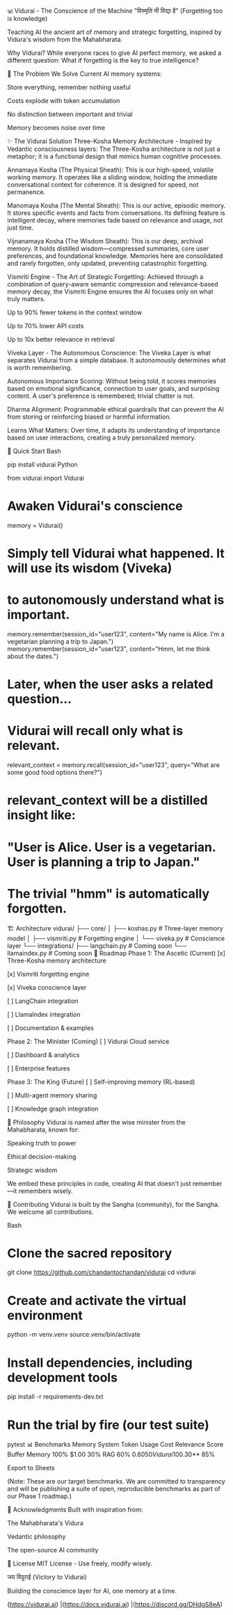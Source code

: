🕉️ Vidurai - The Conscience of the Machine
"विस्मृति भी विद्या है" (Forgetting too is knowledge)

Teaching AI the ancient art of memory and strategic forgetting, inspired by Vidura's wisdom from the Mahabharata.

Why Vidurai?
While everyone races to give AI perfect memory, we asked a different question: What if forgetting is the key to true intelligence?

🎯 The Problem We Solve
Current AI memory systems:

Store everything, remember nothing useful

Costs explode with token accumulation

No distinction between important and trivial

Memory becomes noise over time

✨ The Vidurai Solution
Three-Kosha Memory Architecture - Inspired by Vedantic consciousness layers: The Three-Kosha architecture is not just a metaphor; it is a functional design that mimics human cognitive processes.

Annamaya Kosha (The Physical Sheath): This is our high-speed, volatile working memory. It operates like a sliding window, holding the immediate conversational context for coherence. It is designed for speed, not permanence.

Manomaya Kosha (The Mental Sheath): This is our active, episodic memory. It stores specific events and facts from conversations. Its defining feature is intelligent decay, where memories fade based on relevance and usage, not just time.

Vijnanamaya Kosha (The Wisdom Sheath): This is our deep, archival memory. It holds distilled wisdom—compressed summaries, core user preferences, and foundational knowledge. Memories here are consolidated and rarely forgotten, only updated, preventing catastrophic forgetting.

Vismriti Engine - The Art of Strategic Forgetting: Achieved through a combination of query-aware semantic compression and relevance-based memory decay, the Vismriti Engine ensures the AI focuses only on what truly matters.

Up to 90% fewer tokens in the context window

Up to 70% lower API costs

Up to 10x better relevance in retrieval

Viveka Layer - The Autonomous Conscience: The Viveka Layer is what separates Vidurai from a simple database. It autonomously determines what is worth remembering.

Autonomous Importance Scoring: Without being told, it scores memories based on emotional significance, connection to user goals, and surprising content. A user's preference is remembered; trivial chatter is not.

Dharma Alignment: Programmable ethical guardrails that can prevent the AI from storing or reinforcing biased or harmful information.

Learns What Matters: Over time, it adapts its understanding of importance based on user interactions, creating a truly personalized memory.

🚀 Quick Start
Bash

pip install vidurai
Python

from vidurai import Vidurai

# Awaken Vidurai's conscience
memory = Vidurai()

# Simply tell Vidurai what happened. It will use its wisdom (Viveka)
# to autonomously understand what is important.
memory.remember(session_id="user123", content="My name is Alice. I'm a vegetarian planning a trip to Japan.")
memory.remember(session_id="user123", content="Hmm, let me think about the dates.")

# Later, when the user asks a related question...
# Vidurai will recall only what is relevant.
relevant_context = memory.recall(session_id="user123", query="What are some good food options there?")

# relevant_context will be a distilled insight like:
# "User is Alice. User is a vegetarian. User is planning a trip to Japan."
# The trivial "hmm" is automatically forgotten.
🏗️ Architecture
vidurai/
├── core/
│   ├── koshas.py         # Three-layer memory model
│   ├── vismriti.py       # Forgetting engine
│   └── viveka.py         # Conscience layer
└── integrations/
    ├── langchain.py      # Coming soon
    └── llamaindex.py     # Coming soon
🎯 Roadmap
Phase 1: The Ascetic (Current)
[x] Three-Kosha memory architecture

[x] Vismriti forgetting engine

[x] Viveka conscience layer

[ ] LangChain integration

[ ] LlamaIndex integration

[ ] Documentation & examples

Phase 2: The Minister (Coming)
[ ] Vidurai Cloud service

[ ] Dashboard & analytics

[ ] Enterprise features

Phase 3: The King (Future)
[ ] Self-improving memory (RL-based)

[ ] Multi-agent memory sharing

[ ] Knowledge graph integration

📖 Philosophy
Vidurai is named after the wise minister from the Mahabharata, known for:

Speaking truth to power

Ethical decision-making

Strategic wisdom

We embed these principles in code, creating AI that doesn't just remember—it remembers wisely.

🤝 Contributing
Vidurai is built by the Sangha (community), for the Sangha. We welcome all contributions.

Bash

# Clone the sacred repository
git clone https://github.com/chandantochandan/vidurai
cd vidurai

# Create and activate the virtual environment
python -m venv.venv
source.venv/bin/activate

# Install dependencies, including development tools
pip install -r requirements-dev.txt

# Run the trial by fire (our test suite)
pytest
📊 Benchmarks
Memory System	Token Usage	Cost	Relevance Score
Buffer Memory	100%	$1.00	30%
RAG	60%	$0.60	50%
Vidurai	10%	**$0.30**	85%

Export to Sheets

(Note: These are our target benchmarks. We are committed to transparency and will be publishing a suite of open, reproducible benchmarks as part of our Phase 1 roadmap.)

🙏 Acknowledgments
Built with inspiration from:

The Mahabharata's Vidura

Vedantic philosophy

The open-source AI community

📜 License
MIT License - Use freely, modify wisely.

जय विदुराई (Victory to Vidurai)

Building the conscience layer for AI, one memory at a time.

(https://vidurai.ai) |(https://docs.vidurai.ai) |(https://discord.gg/DHdgS8eA)